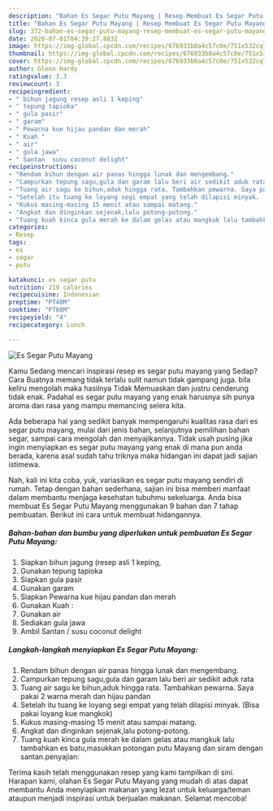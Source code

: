 ```yaml
---
description: "Bahan Es Segar Putu Mayang | Resep Membuat Es Segar Putu Mayang Yang Menggugah Selera"
title: "Bahan Es Segar Putu Mayang | Resep Membuat Es Segar Putu Mayang Yang Menggugah Selera"
slug: 372-bahan-es-segar-putu-mayang-resep-membuat-es-segar-putu-mayang-yang-menggugah-selera
date: 2020-07-01T04:39:27.883Z
image: https://img-global.cpcdn.com/recipes/676933b8a4c57c0e/751x532cq70/es-segar-putu-mayang-foto-resep-utama.jpg
thumbnail: https://img-global.cpcdn.com/recipes/676933b8a4c57c0e/751x532cq70/es-segar-putu-mayang-foto-resep-utama.jpg
cover: https://img-global.cpcdn.com/recipes/676933b8a4c57c0e/751x532cq70/es-segar-putu-mayang-foto-resep-utama.jpg
author: Glenn Hardy
ratingvalue: 3.3
reviewcount: 3
recipeingredient:
- " bihun jagung resep asli 1 keping"
- " tepung tapioka"
- " gula pasir"
- " garam"
- " Pewarna kue hijau pandan dan merah"
- " Kuah "
- " air"
- " gula jawa"
- " Santan  susu coconut delight"
recipeinstructions:
- "Rendam bihun dengan air panas hingga lunak dan mengembang."
- "Campurkan tepung sagu,gula dan garam lalu beri air sedikit aduk rata"
- "Tuang air sagu ke bihun,aduk hingga rata. Tambahkan pewarna. Saya pakai 2 warna merah dan hijau pandan"
- "Setelah itu tuang ke loyang segi empat yang telah dilapisi minyak. (Bisa pakai loyang kue mangkok)"
- "Kukus masing-masing 15 menit atau sampai matang."
- "Angkat dan dinginkan sejenak,lalu potong-potong."
- "Tuang kuah kinca gula merah ke dalam gelas atau mangkuk lalu tambahkan es batu,masukkan potongan putu Mayang dan siram dengan santan.penyajian:"
categories:
- Resep
tags:
- es
- segar
- putu

katakunci: es segar putu 
nutrition: 219 calories
recipecuisine: Indonesian
preptime: "PT40M"
cooktime: "PT60M"
recipeyield: "4"
recipecategory: Lunch

---
```



![Es Segar Putu Mayang](https://img-global.cpcdn.com/recipes/676933b8a4c57c0e/751x532cq70/es-segar-putu-mayang-foto-resep-utama.jpg)

Kamu Sedang mencari inspirasi resep es segar putu mayang yang Sedap? Cara Buatnya memang tidak terlalu sulit namun tidak gampang juga. bila keliru mengolah maka hasilnya Tidak Memuaskan dan justru cenderung tidak enak. Padahal es segar putu mayang yang enak harusnya sih punya aroma dan rasa yang mampu memancing selera kita.

Ada beberapa hal yang sedikit banyak mempengaruhi kualitas rasa dari es segar putu mayang, mulai dari jenis bahan, selanjutnya pemilihan bahan segar, sampai cara mengolah dan menyajikannya. Tidak usah pusing jika ingin menyiapkan es segar putu mayang yang enak di mana pun anda berada, karena asal sudah tahu triknya maka hidangan ini dapat jadi sajian istimewa.




Nah, kali ini kita coba, yuk, variasikan es segar putu mayang sendiri di rumah. Tetap dengan bahan sederhana, sajian ini bisa memberi manfaat dalam membantu menjaga kesehatan tubuhmu sekeluarga. Anda bisa membuat Es Segar Putu Mayang menggunakan 9 bahan dan 7 tahap pembuatan. Berikut ini cara untuk membuat hidangannya.

<!--inarticleads1-->

##### Bahan-bahan dan bumbu yang diperlukan untuk pembuatan Es Segar Putu Mayang:

1. Siapkan  bihun jagung (resep asli 1 keping,
1. Gunakan  tepung tapioka
1. Siapkan  gula pasir
1. Gunakan  garam
1. Siapkan  Pewarna kue hijau pandan dan merah
1. Gunakan  Kuah :
1. Gunakan  air
1. Sediakan  gula jawa
1. Ambil  Santan / susu coconut delight




<!--inarticleads2-->

##### Langkah-langkah menyiapkan Es Segar Putu Mayang:

1. Rendam bihun dengan air panas hingga lunak dan mengembang.
1. Campurkan tepung sagu,gula dan garam lalu beri air sedikit aduk rata
1. Tuang air sagu ke bihun,aduk hingga rata. Tambahkan pewarna. Saya pakai 2 warna merah dan hijau pandan
1. Setelah itu tuang ke loyang segi empat yang telah dilapisi minyak. (Bisa pakai loyang kue mangkok)
1. Kukus masing-masing 15 menit atau sampai matang.
1. Angkat dan dinginkan sejenak,lalu potong-potong.
1. Tuang kuah kinca gula merah ke dalam gelas atau mangkuk lalu tambahkan es batu,masukkan potongan putu Mayang dan siram dengan santan.penyajian:




Terima kasih telah menggunakan resep yang kami tampilkan di sini. Harapan kami, olahan Es Segar Putu Mayang yang mudah di atas dapat membantu Anda menyiapkan makanan yang lezat untuk keluarga/teman ataupun menjadi inspirasi untuk berjualan makanan. Selamat mencoba!
